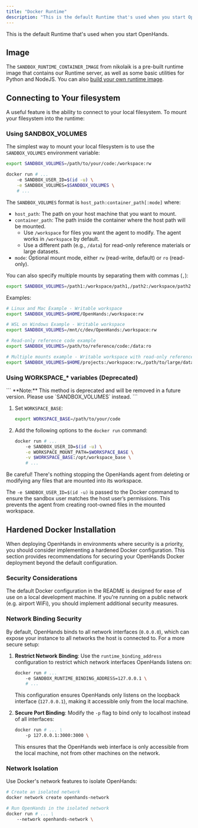 ```yaml
---
title: "Docker Runtime"
description: "This is the default Runtime that's used when you start OpenHands."
---
```


This is the default Runtime that's used when you start OpenHands.

## Image
The `SANDBOX_RUNTIME_CONTAINER_IMAGE` from nikolaik is a pre-built runtime image
that contains our Runtime server, as well as some basic utilities for Python and NodeJS.
You can also [build your own runtime image](../how-to/custom-sandbox-guide).

## Connecting to Your filesystem
A useful feature is the ability to connect to your local filesystem. To mount your filesystem into the runtime:

### Using SANDBOX_VOLUMES

The simplest way to mount your local filesystem is to use the `SANDBOX_VOLUMES` environment variable:

```bash
export SANDBOX_VOLUMES=/path/to/your/code:/workspace:rw

docker run # ...
    -e SANDBOX_USER_ID=$(id -u) \
    -e SANDBOX_VOLUMES=$SANDBOX_VOLUMES \
    # ...
```

The `SANDBOX_VOLUMES` format is `host_path:container_path[:mode]` where:

- `host_path`: The path on your host machine that you want to mount.
- `container_path`: The path inside the container where the host path will be mounted.
  - Use `/workspace` for files you want the agent to modify. The agent works in `/workspace` by default.
  - Use a different path (e.g., `/data`) for read-only reference materials or large datasets.
- `mode`: Optional mount mode, either `rw` (read-write, default) or `ro` (read-only).

You can also specify multiple mounts by separating them with commas (`,`):

```bash
export SANDBOX_VOLUMES=/path1:/workspace/path1,/path2:/workspace/path2:ro
```

Examples:

```bash
# Linux and Mac Example - Writable workspace
export SANDBOX_VOLUMES=$HOME/OpenHands:/workspace:rw

# WSL on Windows Example - Writable workspace
export SANDBOX_VOLUMES=/mnt/c/dev/OpenHands:/workspace:rw

# Read-only reference code example
export SANDBOX_VOLUMES=/path/to/reference/code:/data:ro

# Multiple mounts example - Writable workspace with read-only reference data
export SANDBOX_VOLUMES=$HOME/projects:/workspace:rw,/path/to/large/dataset:/data:ro
```

### Using WORKSPACE_* variables (Deprecated)

<CodeGroup>
```
**Note:** This method is deprecated and will be removed in a future version. Please use `SANDBOX_VOLUMES` instead.
```
</CodeGroup>

1. Set `WORKSPACE_BASE`:

    ```bash
    export WORKSPACE_BASE=/path/to/your/code
    ```

2. Add the following options to the `docker run` command:

    ```bash
    docker run # ...
        -e SANDBOX_USER_ID=$(id -u) \
        -e WORKSPACE_MOUNT_PATH=$WORKSPACE_BASE \
        -v $WORKSPACE_BASE:/opt/workspace_base \
        # ...
    ```

Be careful! There's nothing stopping the OpenHands agent from deleting or modifying
any files that are mounted into its workspace.

The `-e SANDBOX_USER_ID=$(id -u)` is passed to the Docker command to ensure the sandbox user matches the host user’s
permissions. This prevents the agent from creating root-owned files in the mounted workspace.

## Hardened Docker Installation

When deploying OpenHands in environments where security is a priority, you should consider implementing a hardened
Docker configuration. This section provides recommendations for securing your OpenHands Docker deployment beyond the default configuration.

### Security Considerations

The default Docker configuration in the README is designed for ease of use on a local development machine. If you're
running on a public network (e.g. airport WiFi), you should implement additional security measures.

### Network Binding Security

By default, OpenHands binds to all network interfaces (`0.0.0.0`), which can expose your instance to all networks the
host is connected to. For a more secure setup:

1. **Restrict Network Binding**: Use the `runtime_binding_address` configuration to restrict which network interfaces OpenHands listens on:

   ```bash
   docker run # ...
       -e SANDBOX_RUNTIME_BINDING_ADDRESS=127.0.0.1 \
       # ...
   ```

   This configuration ensures OpenHands only listens on the loopback interface (`127.0.0.1`), making it accessible only from the local machine.

2. **Secure Port Binding**: Modify the `-p` flag to bind only to localhost instead of all interfaces:

   ```bash
   docker run # ... \
       -p 127.0.0.1:3000:3000 \
   ```

   This ensures that the OpenHands web interface is only accessible from the local machine, not from other machines on the network.

### Network Isolation

Use Docker's network features to isolate OpenHands:

```bash
# Create an isolated network
docker network create openhands-network

# Run OpenHands in the isolated network
docker run # ... \
    --network openhands-network \
```
